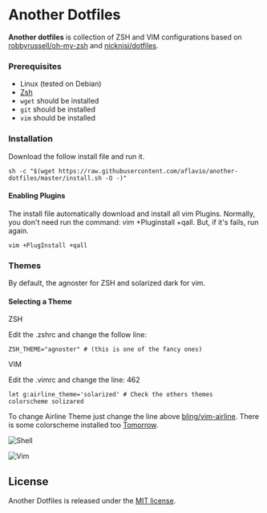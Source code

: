 # Another Dotfiles


__Another dotfiles__ is collection of ZSH and VIM configurations based on [robbyrussell/oh-my-zsh](https://github.com/robbyrussell/oh-my-zsh) and [nicknisi/dotfiles](https://github.com/nicknisi/dotfiles). 

### Prerequisites

* Linux (tested on Debian)
* [Zsh](http://www.zsh.org)
* `wget` should be installed
* `git` should be installed
* `vim` should be installed

### Installation

Download the follow install file and run it. 

```shell
sh -c "$(wget https://raw.githubusercontent.com/aflavio/another-dotfiles/master/install.sh -O -)"
```

#### Enabling Plugins

The install file automatically download and install all vim Plugins. Normally, you don't need run the command: vim +Pluginstall +qall. But, if it's fails, run again. 

```shell
vim +PlugInstall +qall
```

### Themes

By default, the agnoster for ZSH and solarized dark for vim. 

#### Selecting a Theme

ZSH

Edit the .zshrc and change the follow line:

```shell
ZSH_THEME="agnoster" # (this is one of the fancy ones)
```

VIM

Edit the .vimrc and change the line: 462 

```shell
let g:airline_theme='solarized' # Check the others themes
colorscheme solizared 
```

To change Airline Theme just change the line above [bling/vim-airline](https://github.com/bling/vim-airline). There is some colorscheme installed too [Tomorrow](https://github.com/chriskempson/tomorrow-theme). 


![Shell](http://augustomorais.com.br/shell.png)

![Vim](http://augustomorais.com.br/vim.png)


## License

Another Dotfiles is released under the [MIT license](https://raw.githubusercontent.com/aflavio/another-dotfiles/master/LICENSE).
